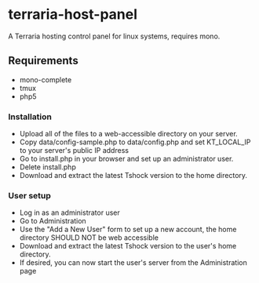 terraria-host-panel
===================

A Terraria hosting control panel for linux systems, requires mono.

## Requirements
* mono-complete
* tmux
* php5

### Installation

- Upload all of the files to a web-accessible directory on your server.
- Copy data/config-sample.php to data/config.php and set KT_LOCAL_IP to your server's public IP address
- Go to install.php in your browser and set up an administrator user.
- Delete install.php
- Download and extract the latest Tshock version to the home directory.

### User setup

- Log in as an administrator user
- Go to Administration
- Use the "Add a New User" form to set up a new account, the home directory SHOULD NOT be web accessible
- Download and extract the latest Tshock version to the user's home directory.
- If desired, you can now start the user's server from the Administration page
